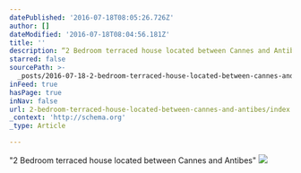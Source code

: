 ```yaml
---
datePublished: '2016-07-18T08:05:26.726Z'
author: []
dateModified: '2016-07-18T08:04:56.181Z'
title: ''
description: “2 Bedroom terraced house located between Cannes and Antibes”
starred: false
sourcePath: >-
  _posts/2016-07-18-2-bedroom-terraced-house-located-between-cannes-and-antibes.md
inFeed: true
hasPage: true
inNav: false
url: 2-bedroom-terraced-house-located-between-cannes-and-antibes/index.html
_context: 'http://schema.org'
_type: Article

---
```

"2 Bedroom terraced house located between Cannes and Antibes"
![](https://the-grid-user-content.s3-us-west-2.amazonaws.com/ce3b9541-4990-46f5-82a2-ffcc4be29cc4.jpg)